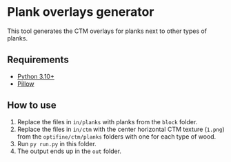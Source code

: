 # Plank overlays generator
This tool generates the CTM overlays for planks next to other types of planks.

## Requirements
- [Python 3.10+](https://www.python.org/)
- [Pillow](https://pypi.org/project/Pillow/)

## How to use
1. Replace the files in `in/planks` with planks from the `block` folder.
2. Replace the files in `in/ctm` with the center horizontal CTM texture (`1.png`) from the `optifine/ctm/planks` folders with one for each type of wood.
3. Run `py run.py` in this folder.
4. The output ends up in the `out` folder.
